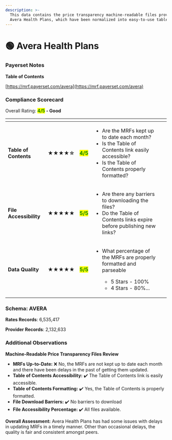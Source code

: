 ```yaml
---
description: >-
  This data contains the price transparency machine-readable files provided by
  Avera Health Plans, which have been normalized into easy-to-use tables.
---
```


# 🟢 Avera Health Plans

### Payerset Notes

**Table of Contents**

[https://mrf.payerset.com/avera](https://mrf.payerset.com/avera)

### Compliance Scorecard

Overall Rating: <mark style="color:green;">**4/5**</mark> **- Good**

<table data-view="cards"><thead><tr><th></th><th></th><th></th><th></th><th data-hidden data-card-cover data-type="files"></th></tr></thead><tbody><tr><td><strong>Table of Contents</strong></td><td><strong>★★★★☆</strong></td><td><mark style="color:green;"><strong>4/5</strong></mark></td><td><ul><li>Are the MRFs kept up to date each month? </li><li>Is the Table of Contents link easily accessible?</li><li>Is the Table of Contents properly formatted?</li></ul></td><td></td></tr><tr><td><strong>File Accessibility</strong></td><td><strong>★★★★★</strong></td><td><mark style="color:green;"><strong>5/5</strong></mark></td><td><ul><li>Are there any barriers to downloading the files?</li><li>Do the Table of Contents links expire before publishing new links?</li></ul></td><td></td></tr><tr><td><strong>Data Quality</strong></td><td><strong>★★★★★</strong></td><td><mark style="color:green;"><strong>5/5</strong></mark></td><td><ul><li><p>What percentage of the MRFs are properly formatted and parseable</p><ul><li>5 Stars - 100%</li><li>4 Stars - 80%...</li></ul></li></ul></td><td></td></tr></tbody></table>

### Schema: AVERA

**Rates Records**: 6,535,417

**Provider Records**: 2,132,633

### Additional Observations

**Machine-Readable Price Transparency Files Review**

* **MRFs Up-to-Date:**  ❌ No, the MRFs are not kept up to date each month and there have been delays in the past of getting them updated.
* **Table of Contents Accessibility:** ✔️ The Table of Contents link is easily accessible.
* **Table of Contents Formatting:** ✔️ Yes, the Table of Contents is properly formatted.
* **File Download Barriers:** ✔️ No barriers to download
* **File Accessibility Percentage:** ✔️ All files available.

**Overall Assessment:** Avera Health Plans has had some issues with delays in updating MRFs in a timely manner. Other than occasional delays, the quality is fair and consistent amongst peers.
